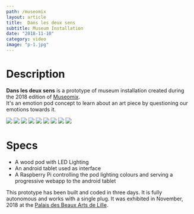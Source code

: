 ```yaml
---
path: /museomix
layout: article
title:  Dans les deux sens
subtitle: Museum Installation
date: "2018-11-10"
category: video
image: "p-1.jpg"
---
```


# Description

**Dans les deux sens** is a prototype of museum installation created during the 2018 edition of [Museomix](http://museomix.org/).  
It's an emotion pod concept to learn about an art piece by questioning our emotions towards it. 

<photo-grid>
<img src="p-0.jpg"/>
<img src="p-01.jpg"/>
<img src="p-02.jpg"/>
<img src="p-1.jpg"/>
<img src="p-2.jpg"/>
<img src="p-3.jpg"/>
<img src="p-10.jpg"/>
<img src="pbalogo.png"/>
<img src="mus.jpg"/>
</photo-grid>

# Specs 

* A wood pod with LED Lighting
* An android tablet used as interface
* A Raspberry Pi controlling the pod lighting colours and serving a progressive webapp to the android tablet

This prototype has been built and coded in three days. It is fully autonomous and works with a single plug.
 It was exhibited in November, 2018 at the [Palais des Beaux Arts de Lille](http://www.pba-lille.fr/en).




